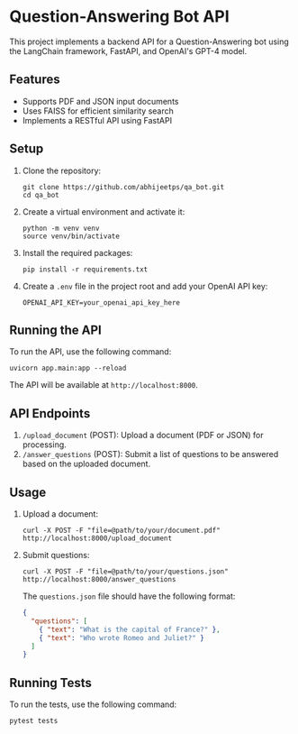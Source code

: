 # Question-Answering Bot API

This project implements a backend API for a Question-Answering bot using the LangChain framework, FastAPI, and OpenAI's GPT-4 model.

## Features

- Supports PDF and JSON input documents
- Uses FAISS for efficient similarity search
- Implements a RESTful API using FastAPI

## Setup

1. Clone the repository:

   ```
   git clone https://github.com/abhijeetps/qa_bot.git
   cd qa_bot
   ```

2. Create a virtual environment and activate it:

   ```
   python -m venv venv
   source venv/bin/activate
   ```

3. Install the required packages:

   ```
   pip install -r requirements.txt
   ```

4. Create a `.env` file in the project root and add your OpenAI API key:

   ```
   OPENAI_API_KEY=your_openai_api_key_here
   ```

## Running the API

To run the API, use the following command:

```
uvicorn app.main:app --reload
```

The API will be available at `http://localhost:8000`.

## API Endpoints

1. `/upload_document` (POST): Upload a document (PDF or JSON) for processing.
2. `/answer_questions` (POST): Submit a list of questions to be answered based on the uploaded document.

## Usage

1. Upload a document:

   ```
   curl -X POST -F "file=@path/to/your/document.pdf" http://localhost:8000/upload_document
   ```

2. Submit questions:

   ```
   curl -X POST -F "file=@path/to/your/questions.json" http://localhost:8000/answer_questions
   ```

   The `questions.json` file should have the following format:

   ```json
   {
     "questions": [
       { "text": "What is the capital of France?" },
       { "text": "Who wrote Romeo and Juliet?" }
     ]
   }
   ```

## Running Tests

To run the tests, use the following command:

```
pytest tests
```
